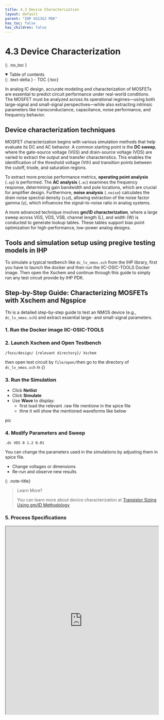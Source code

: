 ```yaml
---
title: 4.3 Device Characterization
layout: default
parent: "IHP SG13G2 PDK"
has_toc: false
has_children: false
---
```

# 4.3 Device Characterization
{: .no_toc }

<details open markdown="block">
  <summary>
    Table of contents
  </summary>
  {: .text-delta }
- TOC
{:toc}
</details>

In analog IC design, accurate modeling and characterization of MOSFETs are essential to predict circuit performance under real-world conditions. The MOSFET must be analyzed across its operational regimes—using both large-signal and small-signal perspectives—while also extracting intrinsic parameters like transconductance, capacitance, noise performance, and frequency behavior.

## Device characterization techniques

MOSFET characterization begins with various simulation methods that help evaluate its DC and AC behavior. A common starting point is the **DC sweep**, where the gate-source voltage (VGS) and drain-source voltage (VDS) are varied to extract the output and transfer characteristics. This enables the identification of the threshold voltage (Vth) and transition points between the cutoff, triode, and saturation regions.

To extract more precise performance metrics, **operating point analysis** (`.op`) is performed. The **AC analysis** (`.ac`) examines the frequency response, determining gain bandwidth and pole locations, which are crucial for amplifier design. Furthermore, **noise analysis** (`.noise`) calculates the drain noise spectral density (`sid`), allowing extraction of the noise factor gamma (γ), which influences the signal-to-noise ratio in analog systems.

A more advanced technique involves **gm/ID characterization**, where a large sweep across VGS, VDS, VSB, channel length (L), and width (W) is conducted to generate lookup tables. These tables support bias point optimization for high-performance, low-power analog designs.

## Tools and simulation setup using pregive testing models in IHP


To simulate a typical testbench like `dc_lv_nmos.sch` from the IHP library, first you have to launch the docker and then run the IIC-OSIC-TOOLS Docker image. Then open the Xschem and continue through this guide to simply run any test circuit provide by IHP PDK.

## Step-by-Step Guide: Characterizing MOSFETs with Xschem and Ngspice

Thi is a detailed step-by-step guide to test an NMOS device (e.g., `dc_lv_nmos.sch`) and extract essential large- and small-signal parameters.

### 1. Run the Docker image IIC-OSIC-TOOLS


### 2. Launch Xschem and Open Testbench 
```
/foss/design/ {relevant directory}/ Xschem
```
then open test circuit by ```file/open/```then go to the directory of ```dc_lv_nmos.sch```  in {}


### 3. Run the Simulation

- Click **Netlist**
- Click **Simulate**
- Use **Wave** to display:
  - first load the relevant .raw file mentione in the spice file
  - thne it will show the mentioned waveforms like below
 
pic

### 4. Modify Parameters and Sweep

```spice
.dc VDS 0 1.2 0.01
```
You can change the parameters used in the simulations by adjusting them in spice file.
- Change voltages or dimensions
- Re-run and observe new results

{: .note-title}
> Learn More?
>
> You can learn more about device characterization at [Transistor Sizing Using gm/ID Methodology](https://iic-jku.github.io/analog-circuit-design/analog_circuit_design.html#sec-gmid-method) 

### 5. Process Specifications

<iframe src="https://github.com/IHP-GmbH/IHP-Open-PDK/blob/main/ihp-sg13g2/libs.doc/doc/SG13G2_os_process_spec.pdf" width="100%" height="620px">
  This browser does not support PDFs. Please download the PDF to view it: <a href="https://github.com/IHP-GmbH/IHP-Open-PDK/blob/main/ihp-sg13g2/libs.doc/doc/SG13G2_os_process_spec.pdf">Download PDF</a>.
</iframe>